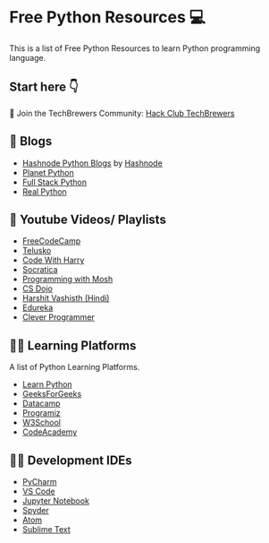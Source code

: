 # Free Python Resources 💻

This is a list of Free Python Resources to learn Python programming language.

## Start here 👇

🚀 Join the TechBrewers Community: [Hack Club TechBrewers](https://techbrewers.hackclub.com)

## 📃 Blogs

- [Hashnode Python Blogs](https://hashnode.com/n/python) by [Hashnode](https://hashnode.com)
- [Planet Python](https://planetpython.org/)
- [Full Stack Python](https://www.fullstackpython.com/blog.html)
- [Real Python](https://realpython.com/)  

## 🔴 Youtube Videos/ Playlists 

- [FreeCodeCamp](https://youtu.be/rfscVS0vtbw) 
- [Telusko](https://www.youtube.com/playlist?list=PLsyeobzWxl7poL9JTVyndKe62ieoN-MZ3) 
- [Code With Harry](https://youtu.be/gfDE2a7MKjA)
- [Socratica](https://www.youtube.com/playlist?list=PLi01XoE8jYohWFPpC17Z-wWhPOSuh8Er-) 
- [Programming with Mosh](https://www.youtube.com/watch?v=_uQrJ0TkZlc&ab_channel=ProgrammingwithMosh)
- [CS Dojo](https://youtube.com/playlist?list=PLBZBJbE_rGRWeh5mIBhD-hhDwSEDxogDg)
- [Harshit Vashisth (Hindi)](https://youtube.com/playlist?list=PLwgFb6VsUj_lQTpQKDtLXKXElQychT_2j)
- [Edureka](https://www.youtube.com/watch?v=WGJJIrtnfpk&list=PL9ooVrP1hQOHY-BeYrKHDrHKphsJOyRyu)
- [Clever Programmer](https://www.youtube.com/watch?v=B9nFMZIYQl0)

## 👨‍💻 Learning Platforms

A list of Python Learning Platforms.

- [Learn Python](https://www.learnpython.org/)
- [GeeksForGeeks](https://www.geeksforgeeks.org/python-programming-language/)
- [Datacamp](https://www.datacamp.com/tracks/python-programming)
- [Programiz](https://www.programiz.com/python-programming)
- [W3School](https://www.w3schools.com/python/)
- [CodeAcademy](https://www.codecademy.com/catalog/language/python)


## 👨‍💻 Development IDEs

- [PyCharm](https://www.jetbrains.com/pycharm/download/)
- [VS Code](https://code.visualstudio.com/)
- [Jupyter Notebook](https://jupyter.org/)
- [Spyder](https://www.spyder-ide.org/)
- [Atom](https://atom.io/)
- [Sublime Text](https://www.sublimetext.com/)
